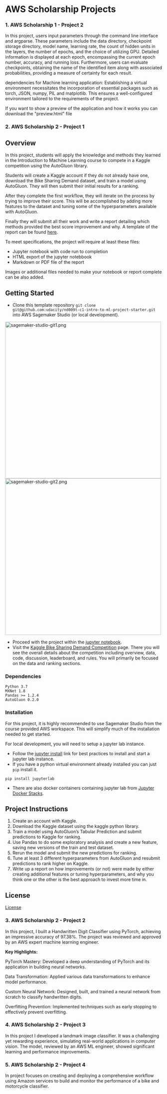 # AWS Scholarship Projects

### 1. AWS Scholarship 1 - Project 2
In this project, users input parameters through the command line interface and argparse. These parameters include the data directory, checkpoint storage directory, model name, learning rate, the count of hidden units in the layers, the number of epochs, and the choice of utilizing GPU. Detailed information is displayed at each epoch, encompassing the current epoch number, accuracy, and running loss. Furthermore, users can evaluate checkpoints, obtaining the name of the identified item along with associated probabilities, providing a measure of certainty for each result.

dependencies for Machine learning application:
Establishing a virtual environment necessitates the incorporation of essential packages such as torch, JSON, numpy, PIL and matplotlib. This ensures a well-configured environment tailored to the requirements of the project.

If you want to show a preview of the application and how it works you can download the "preview.html" file

### 2. AWS Scholarship 2 - Project 1
## Overview
In this project, students will apply the knowledge and methods they learned in the Introduction to Machine Learning course to compete in a Kaggle competition using the AutoGluon library.

Students will create a Kaggle account if they do not already have one, download the Bike Sharing Demand dataset, and train a model using AutoGluon. They will then submit their initial results for a ranking.

After they complete the first workflow, they will iterate on the process by trying to improve their score. This will be accomplished by adding more features to the dataset and tuning some of the hyperparameters available with AutoGluon.

Finally they will submit all their work and write a report detailing which methods provided the best score improvement and why. A template of the report can be found [here](report-template.md).

To meet specifications, the project will require at least these files:
* Jupyter notebook with code run to completion
* HTML export of the jupyter notebbook
* Markdown or PDF file of the report

Images or additional files needed to make your notebook or report complete can be also added.

## Getting Started
* Clone this template repository `git clone git@github.com:udacity/nd009t-c1-intro-to-ml-project-starter.git` into AWS Sagemaker Studio (or local development).

<img src="img/sagemaker-studio-git1.png" alt="sagemaker-studio-git1.png" width="500"/>
<img src="img/sagemaker-studio-git2.png" alt="sagemaker-studio-git2.png" width="500"/>

* Proceed with the project within the [jupyter notebook](project-template.ipynb).
* Visit the [Kaggle Bike Sharing Demand Competition](https://www.kaggle.com/c/bike-sharing-demand) page. There you will see the overall details about the competition including overview, data, code, discussion, leaderboard, and rules. You will primarily be focused on the data and ranking sections.

### Dependencies

```
Python 3.7
MXNet 1.8
Pandas >= 1.2.4
AutoGluon 0.2.0 
```

### Installation
For this project, it is highly recommended to use Sagemaker Studio from the course provided AWS workspace. This will simplify much of the installation needed to get started.

For local development, you will need to setup a jupyter lab instance.
* Follow the [jupyter install](https://jupyter.org/install.html) link for best practices to install and start a jupyter lab instance.
* If you have a python virtual environment already installed you can just `pip` install it.
```
pip install jupyterlab
```
* There are also docker containers containing jupyter lab from [Jupyter Docker Stacks](https://jupyter-docker-stacks.readthedocs.io/en/latest/index.html).

## Project Instructions

1. Create an account with Kaggle.
2. Download the Kaggle dataset using the kaggle python library.
3. Train a model using AutoGluon’s Tabular Prediction and submit predictions to Kaggle for ranking.
4. Use Pandas to do some exploratory analysis and create a new feature, saving new versions of the train and test dataset.
5. Rerun the model and submit the new predictions for ranking.
6. Tune at least 3 different hyperparameters from AutoGluon and resubmit predictions to rank higher on Kaggle.
7. Write up a report on how improvements (or not) were made by either creating additional features or tuning hyperparameters, and why you think one or the other is the best approach to invest more time in.

## License
[License](LICENSE.txt)

### 3. AWS Scholarship 2 - Project 2
In this project, I built a Handwritten Digit Classifier using PyTorch, achieving an impressive accuracy of 97.38%. The project was reviewed and approved by an AWS expert machine learning engineer.

<b>Key Highlights:</b>

PyTorch Mastery: Developed a deep understanding of PyTorch and its application in building neural networks.

Data Transformation: Applied various data transformations to enhance model performance.

Custom Neural Network: Designed, built, and trained a neural network from scratch to classify handwritten digits.

Overfitting Prevention: Implemented techniques such as early stopping to effectively prevent overfitting.

### 4. AWS Scholarship 2 - Project 3
In this project I developed a landmark image classifier. It was a challenging yet rewarding experience, simulating real-world applications in computer vision. The model, reviewed by an AWS ML engineer, showed significant learning and performance improvements.

### 5. AWS Scholarship 2 - Project 4
In project focuses on creating and deploying a comprehensive workflow using Amazon services to build and monitor the performance of a bike and motorcycle classifier.

